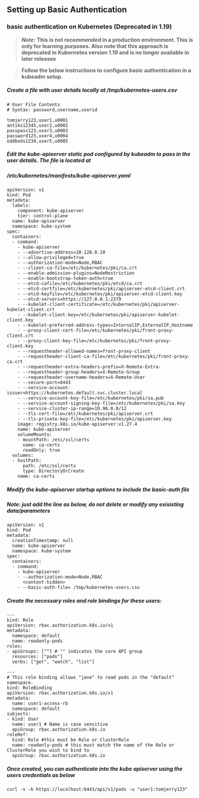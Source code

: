 ## Setting up Basic Authentication

### basic authentication on Kubernetes (Deprecated in 1.19)

> ***Note:***  **This is not recommended in a production environment. This is only for learning purposes. Also note that this approach is deprecated in Kubernetes version 1.19 and is no longer available in later releases**

> **Follow the below instructions to configure basic authentication in a kubeadm setup.**

##### Create a file with user details locally at /tmp/kubernetes-users.csv

```
# User File Contents
# Syntax: password,username,userid

tomjerry123,user1,u0001
antiks12345,user2,u0002
passpass123,user3,u0003
password123,user4,u0004
oddbods1234,user5,u0005
```

##### Edit the kube-apiserver static pod configured by kubeadm to pass in the user details. The file is located at
##### /etc/kubernetes/manifests/kube-apiserver.yaml
```
apiVersion: v1
kind: Pod
metadata:
  labels:
    component: kube-apiserver
    tier: control-plane
  name: kube-apiserver
  namespace: kube-system
spec:
  containers:
  - command:
    - kube-apiserver
    - --advertise-address=10.128.0.10
    - --allow-privileged=true
    - --authorization-mode=Node,RBAC
    - --client-ca-file=/etc/kubernetes/pki/ca.crt
    - --enable-admission-plugins=NodeRestriction
    - --enable-bootstrap-token-auth=true
    - --etcd-cafile=/etc/kubernetes/pki/etcd/ca.crt
    - --etcd-certfile=/etc/kubernetes/pki/apiserver-etcd-client.crt
    - --etcd-keyfile=/etc/kubernetes/pki/apiserver-etcd-client.key
    - --etcd-servers=https://127.0.0.1:2379
    - --kubelet-client-certificate=/etc/kubernetes/pki/apiserver-kubelet-client.crt
    - --kubelet-client-key=/etc/kubernetes/pki/apiserver-kubelet-client.key
    - --kubelet-preferred-address-types=InternalIP,ExternalIP,Hostname
    - --proxy-client-cert-file=/etc/kubernetes/pki/front-proxy-client.crt
    - --proxy-client-key-file=/etc/kubernetes/pki/front-proxy-client.key
    - --requestheader-allowed-names=front-proxy-client
    - --requestheader-client-ca-file=/etc/kubernetes/pki/front-proxy-ca.crt
    - --requestheader-extra-headers-prefix=X-Remote-Extra-
    - --requestheader-group-headers=X-Remote-Group
    - --requestheader-username-headers=X-Remote-User
    - --secure-port=6443
    - --service-account-issuer=https://kubernetes.default.svc.cluster.local
    - --service-account-key-file=/etc/kubernetes/pki/sa.pub
    - --service-account-signing-key-file=/etc/kubernetes/pki/sa.key
    - --service-cluster-ip-range=10.96.0.0/12
    - --tls-cert-file=/etc/kubernetes/pki/apiserver.crt
    - --tls-private-key-file=/etc/kubernetes/pki/apiserver.key
    image: registry.k8s.io/kube-apiserver:v1.27.4
    name: kube-apiserver
    volumeMounts:
    - mountPath: /etc/ssl/certs
      name: ca-certs
      readOnly: true
  volumes:
  - hostPath:
      path: /etc/ssl/certs
      type: DirectoryOrCreate
    name: ca-certs
```

##### Modify the kube-apiserver startup options to include the basic-auth file

##### Note: just add the line as below, do not delete or modify any exisisting data/parameters

```
apiVersion: v1
kind: Pod
metadata:
  creationTimestamp: null
  name: kube-apiserver
  namespace: kube-system
spec:
  containers:
  - command:
    - kube-apiserver
    - --authorization-mode=Node,RBAC
      <content-hidden>
    - --basic-auth-file= /tmp/kubernetes-users.csv
```

##### Create the necessary roles and role bindings for these users:

```
---
kind: Role
apiVersion: rbac.authorization.k8s.io/v1
metadata:
  namespace: default
  name: readonly-pods
rules:
- apiGroups: [""] # "" indicates the core API group
  resources: ["pods"]
  verbs: ["get", "watch", "list"]

---
# This role binding allows "jane" to read pods in the "default" namespace.
kind: RoleBinding
apiVersion: rbac.authorization.k8s.io/v1
metadata:
  name: user1-access-rb
  namespace: default
subjects:
- kind: User
  name: user1 # Name is case sensitive
  apiGroup: rbac.authorization.k8s.io
roleRef:
  kind: Role #this must be Role or ClusterRole
  name: readonly-pods # this must match the name of the Role or ClusterRole you wish to bind to
  apiGroup: rbac.authorization.k8s.io
```

##### Once created, you can authenticate into the kube apiserver using the users credentials as below 

`curl -v -k https://localhost:6443/api/v1/pods -u "user1:tomjerry123"`